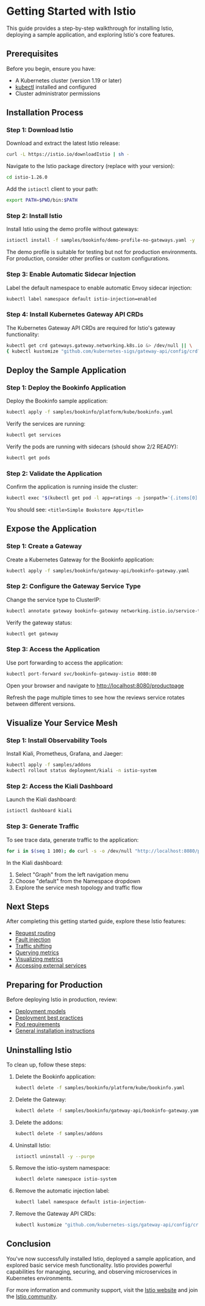 # Getting Started with Istio

This guide provides a step-by-step walkthrough for installing Istio, deploying a sample application, and exploring Istio's core features.

## Prerequisites

Before you begin, ensure you have:

- A Kubernetes cluster (version 1.19 or later)
- [kubectl](https://kubernetes.io/docs/tasks/tools/) installed and configured
- Cluster administrator permissions

## Installation Process

### Step 1: Download Istio

Download and extract the latest Istio release:

```bash
curl -L https://istio.io/downloadIstio | sh -
```

Navigate to the Istio package directory (replace with your version):

```bash
cd istio-1.26.0
```

Add the `istioctl` client to your path:

```bash
export PATH=$PWD/bin:$PATH
```

### Step 2: Install Istio

Install Istio using the demo profile without gateways:

```bash
istioctl install -f samples/bookinfo/demo-profile-no-gateways.yaml -y
```

The demo profile is suitable for testing but not for production environments. For production, consider other profiles or custom configurations.

### Step 3: Enable Automatic Sidecar Injection

Label the default namespace to enable automatic Envoy sidecar injection:

```bash
kubectl label namespace default istio-injection=enabled
```

### Step 4: Install Kubernetes Gateway API CRDs

The Kubernetes Gateway API CRDs are required for Istio's gateway functionality:

```bash
kubectl get crd gateways.gateway.networking.k8s.io &> /dev/null || \
{ kubectl kustomize "github.com/kubernetes-sigs/gateway-api/config/crd?ref=v1.3.0-rc.1" | kubectl apply -f -; }
```

## Deploy the Sample Application

### Step 1: Deploy the Bookinfo Application

Deploy the Bookinfo sample application:

```bash
kubectl apply -f samples/bookinfo/platform/kube/bookinfo.yaml
```

Verify the services are running:

```bash
kubectl get services
```

Verify the pods are running with sidecars (should show 2/2 READY):

```bash
kubectl get pods
```

### Step 2: Validate the Application

Confirm the application is running inside the cluster:

```bash
kubectl exec "$(kubectl get pod -l app=ratings -o jsonpath='{.items[0].metadata.name}')" -c ratings -- curl -sS productpage:9080/productpage | grep -o "<title>.*</title>"
```

You should see: `<title>Simple Bookstore App</title>`

## Expose the Application

### Step 1: Create a Gateway

Create a Kubernetes Gateway for the Bookinfo application:

```bash
kubectl apply -f samples/bookinfo/gateway-api/bookinfo-gateway.yaml
```

### Step 2: Configure the Gateway Service Type

Change the service type to ClusterIP:

```bash
kubectl annotate gateway bookinfo-gateway networking.istio.io/service-type=ClusterIP --namespace=default
```

Verify the gateway status:

```bash
kubectl get gateway
```

### Step 3: Access the Application

Use port forwarding to access the application:

```bash
kubectl port-forward svc/bookinfo-gateway-istio 8080:80
```

Open your browser and navigate to [http://localhost:8080/productpage](http://localhost:8080/productpage)

Refresh the page multiple times to see how the reviews service rotates between different versions.

## Visualize Your Service Mesh

### Step 1: Install Observability Tools

Install Kiali, Prometheus, Grafana, and Jaeger:

```bash
kubectl apply -f samples/addons
kubectl rollout status deployment/kiali -n istio-system
```

### Step 2: Access the Kiali Dashboard

Launch the Kiali dashboard:

```bash
istioctl dashboard kiali
```

### Step 3: Generate Traffic

To see trace data, generate traffic to the application:

```bash
for i in $(seq 1 100); do curl -s -o /dev/null "http://localhost:8080/productpage"; done
```

In the Kiali dashboard:
1. Select "Graph" from the left navigation menu
2. Choose "default" from the Namespace dropdown
3. Explore the service mesh topology and traffic flow

## Next Steps

After completing this getting started guide, explore these Istio features:

- [Request routing](https://istio.io/latest/docs/tasks/traffic-management/request-routing/)
- [Fault injection](https://istio.io/latest/docs/tasks/traffic-management/fault-injection/)
- [Traffic shifting](https://istio.io/latest/docs/tasks/traffic-management/traffic-shifting/)
- [Querying metrics](https://istio.io/latest/docs/tasks/observability/metrics/querying-metrics/)
- [Visualizing metrics](https://istio.io/latest/docs/tasks/observability/metrics/using-istio-dashboard/)
- [Accessing external services](https://istio.io/latest/docs/tasks/traffic-management/egress/egress-control/)

## Preparing for Production

Before deploying Istio in production, review:

- [Deployment models](https://istio.io/latest/docs/ops/deployment/deployment-models/)
- [Deployment best practices](https://istio.io/latest/docs/ops/best-practices/deployment/)
- [Pod requirements](https://istio.io/latest/docs/ops/deployment/application-requirements/)
- [General installation instructions](https://istio.io/latest/docs/setup/)

## Uninstalling Istio

To clean up, follow these steps:

1. Delete the Bookinfo application:
   ```bash
   kubectl delete -f samples/bookinfo/platform/kube/bookinfo.yaml
   ```

2. Delete the Gateway:
   ```bash
   kubectl delete -f samples/bookinfo/gateway-api/bookinfo-gateway.yaml
   ```

3. Delete the addons:
   ```bash
   kubectl delete -f samples/addons
   ```

4. Uninstall Istio:
   ```bash
   istioctl uninstall -y --purge
   ```

5. Remove the istio-system namespace:
   ```bash
   kubectl delete namespace istio-system
   ```

6. Remove the automatic injection label:
   ```bash
   kubectl label namespace default istio-injection-
   ```

7. Remove the Gateway API CRDs:
   ```bash
   kubectl kustomize "github.com/kubernetes-sigs/gateway-api/config/crd?ref=v1.3.0-rc.1" | kubectl delete -f -
   ```

## Conclusion

You've now successfully installed Istio, deployed a sample application, and explored basic service mesh functionality. Istio provides powerful capabilities for managing, securing, and observing microservices in Kubernetes environments.

For more information and community support, visit the [Istio website](https://istio.io/) and join the [Istio community](https://istio.io/get-involved/).

